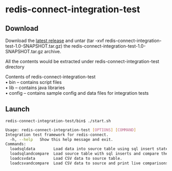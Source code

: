 # redis-connect-integration-test

## Download

Download the [latest release](https://github.com/RedisLabs-Field-Engineering/redis-connect-integration-test/releases) and untar (tar -xvf redis-connect-integration-test-1.0-SNAPSHOT.tar.gz) the redis-connect-integration-test-1.0-SNAPSHOT.tar.gz archive.

All the contents would be extracted under redis-connect-integration-test directory

Contents of redis-connect-integration-test
<br>•	bin – contains script files
<br>•	lib – contains java libraries
<br>•	config – contains sample config and data files for integration tests

## Launch

`redis-connect-integration-test/bin$ ./start.sh`

```bash
Usage: redis-connect-integration-test [OPTIONS] [COMMAND]
Integration test framework for redis-connect.
  -h, --help   Show this help message and exit.
Commands:
  loadsqldata        Load data into source table using sql insert statements.
  loadsqlandcompare  Load source table with sql inserts and compare them with target JSON objects.
  loadcsvdata        Load CSV data to source table.
  loadcsvandcompare  Load CSV data to source and print live comparisons.
```
